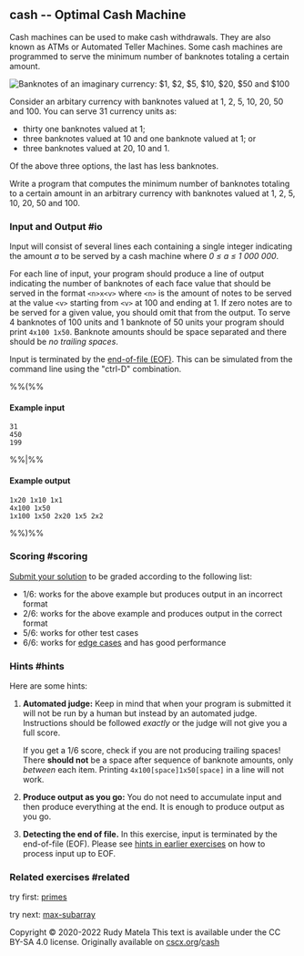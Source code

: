 cash -- Optimal Cash Machine
----------------------------

Cash machines can be used to make cash withdrawals.
They are also known as ATMs or Automated Teller Machines.
Some cash machines are programmed to serve the minimum number of banknotes
totaling a certain amount.

![Banknotes of an imaginary currency: $1, $2, $5, $10, $20, $50 and $100](/cash.svg)

Consider an arbitary currency with banknotes valued at 1, 2, 5, 10, 20, 50 and 100.
You can serve 31 currency units as:

* thirty one banknotes valued at 1;
* three banknotes valued at 10 and one banknote valued at 1; or
* three banknotes valued at 20, 10 and 1.

Of the above three options, the last has less banknotes.

Write a program that
computes the minimum number of banknotes totaling to a certain amount
in an arbitrary currency with banknotes valued at
1, 2, 5, 10, 20, 50 and 100.


### Input and Output  #io

Input will consist of several lines each containing a single integer
indicating the amount _a_ to be served by a cash machine where
_0 ≤ a ≤ 1 000 000_.

For each line of input,
your program should produce a line of output indicating
the number of banknotes of each face value that should be
served in the format `<n>x<v>` where
`<n>` is the amount of notes to be served at the value `<v>`
starting from `<v>` at 100 and ending at 1.
If zero notes are to be served for a given value,
you should omit that from the output.
To serve 4 banknotes of 100 units and 1 banknote of 50 units
your program should print `4x100 1x50`.
Banknote amounts should be space separated
and there should be _no trailing spaces_.

Input is terminated by the [end-of-file (EOF)](#hints).
This can be simulated from the command line using the "ctrl-D" combination.

%%(%%

#### Example input

	31
	450
	199

%%|%%

#### Example output

	1x20 1x10 1x1
	4x100 1x50
	1x100 1x50 2x20 1x5 2x2

%%)%%


### Scoring  #scoring

[Submit your solution](/submit) to be graded according to the following list:

* 1/6: works for the above example but produces output in an incorrect format
* 2/6: works for the above example and produces output in the correct format
* 5/6: works for other test cases
* 6/6: works for [edge cases](https://cscx.org/faq#edge-cases) and has good performance


### Hints  #hints

Here are some hints:

1. __Automated judge:__
	Keep in mind that when your program is submitted
	it will not be run by a human
	but instead by an automated judge.
	Instructions should be followed _exactly_
	or the judge will not give you a full score.

	If you get a 1/6 score, check if you are not producing trailing spaces!
	There __should not__ be a space after sequence of banknote amounts,
	only _between_ each item.
	Printing `4x100[space]1x50[space]` in a line will not work.

1. __Produce output as you go:__
	You do not need to accumulate input and then produce everything at the end.
	It is enough to produce output as you go.

1. __Detecting the end of file.__
	In this exercise, input is terminated by the end-of-file (EOF).
	Please see [hints in earlier exercises](/repeat)
	on how to process input up to EOF.


### Related exercises  #related

try first: [primes](/primes)

try next: [max-subarray](/max-subarray)


Copyright © 2020-2022  Rudy Matela
This text is available under the CC BY-SA 4.0 license.
Originally available on [cscx.org](https://cscx.org)/[cash](https://cscx.org/cash)
